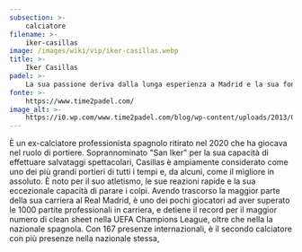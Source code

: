 ```yaml
---
subsection: >-
    calciatore
filename: >-
    iker-casillas
image: /images/wiki/vip/iker-casillas.webp
title: >-
    Iker Casillas
padel: >-
    La sua passione deriva dalla lunga esperienza a Madrid e la sua fondazione spesso effettua azione solidali, come ad esempio l'installazione di un campo da padel nella sua piccola città natale. (Navalacruz - provincia di Ávila)
fonte: >-
    https://www.time2padel.com/
image_alt: >-
    https://i0.wp.com/www.time2padel.com/blog/wp-content/uploads/2013/04/g_1365407324.jpg
---
```

È un ex-calciatore professionista spagnolo ritirato nel 2020 che ha giocava nel ruolo di portiere. Soprannominato "San Iker" per la sua capacità di effettuare salvataggi spettacolari, Casillas è ampiamente considerato come uno dei più grandi portieri di tutti i tempi e, da alcuni, come il migliore in assoluto. È noto per il suo atletismo, le sue reazioni rapide e la sua eccezionale capacità di parare i colpi. Avendo trascorso la maggior parte della sua carriera al Real Madrid, è uno dei pochi giocatori ad aver superato le 1000 partite professionali in carriera, e detiene il record per il maggior numero di clean sheet nella UEFA Champions League, oltre che nella la nazionale spagnola. Con 167 presenze internazionali, è il secondo calciatore con più presenze nella nazionale stessa,
